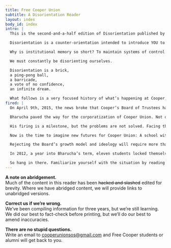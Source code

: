 ```yaml
---
title: Free Cooper Union
subtitle: A Disorientation Reader
layout: index
body_id: index
intro: |  
  This is the second-and-a-half edition of Disorientation published by Free Cooper Union. 

  Disorientation is a counter-orientation intended to introduce YOU to the real story of Cooper’s dense internal politics, as well as larger community issues.

  Why is institutional memory so short? To maintain systems of control. Disorientation is a rejection of the administration’s rewriting of history, the systemic underpinnings of financialized realism, and the way that our communities are strategically disempowered.

  We must constantly be disorienting ourselves.

  Disorientation is a brick,
  a ping-pong ball,
  a barricade,
  a vote of no confidence,
  an infinite dream.

  What follows is a very focused history of what’s happening at Cooper, and in no way adequately addresses all of the broader intersectional struggles that continue to shape and support our movement. We’d like to acknowledge all of the past and present groundwork, in hopes that we can achieve paradigm shifts together through our continued campaign building.
fired: |
  On April 9th, 2015, the news broke that Cooper’s Board of Trustees had voted to not renew President Jamshed Bharucha’s contract. In effect, he was fired.

  Bharucha paved the way for the corporatization of Cooper Union. Not only has he been incapable of leading the school since day one, but his agenda has thwarted any attempt to uphold the mission of free education to all. 

  His firing is a milestone, but the problems are not solved. Facing the pressures of relentless community activism, a Supreme Court lawsuit, and a New York State investigation, the Board and Administration attempted to save face by throwing each other under every bus rolling down Third Avenue. It backfired on them.

  Now is the time to imagine new futures for Cooper Union: A school with no president. A president whose job is to eliminate the idea of a president. A community empowered to govern itself.

  Rejecting the Board’s growth model and ideology will require more than just getting rid of key players. It will mean developing a model for a debt-free college, to shine bright like a diamond in the middle of a national student debt crisis. 

  In 2012, a year into Bharucha’s term, eleven students locked themselves into a room, demanding the President step down. Here we are three years later. Direct action gets the goods, even if it takes a while.

  So hang in there. Familiarize yourself with the situation by reading this book, and anything else you can get your hands on. Channel your energy and ideas into developing, demanding, and fulfilling a Free Cooper Union. And don’t stop there. We want everything. So can you.
---
```


**A note on abridgement.**  
Much of the content in this reader has been <strike>hacked and slashed</strike> edited for brevity. Where we have abridged content, we will provide links to unabridged versions.

**Correct us if we’re wrong.**  
We’ve been compiling information for three years, but we’re still learning. We did our best to fact-check before printing, but we’ll do our best to amend inaccuracies.

**There are no stupid questions.**  
Write an email to <a href="mailto:cooperunionsos@gmail.com?subject=Disorientation">cooperunionsos@gmail.com</a> and Free Cooper students or alumni will get back to you.